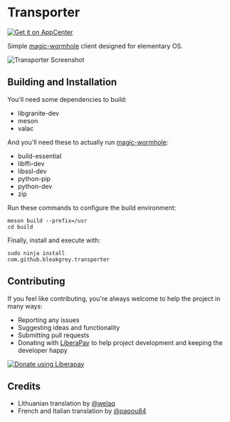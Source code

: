 # Transporter
[![Get it on AppCenter](https://appcenter.elementary.io/badge.svg)](https://appcenter.elementary.io/com.github.bleakgrey.transporter)

Simple [magic-wormhole](https://github.com/warner/magic-wormhole) client designed for elementary OS.

![Transporter Screenshot](https://raw.githubusercontent.com/bleakgrey/transporter/master/data/screenshot.png)

## Building and Installation

You'll need some dependencies to build:
* libgranite-dev
* meson
* valac

And you'll need these to actually run [magic-wormhole](https://github.com/warner/magic-wormhole):
* build-essential
* libffi-dev
* libssl-dev
* python-pip
* python-dev
* zip


Run these commands to configure the build environment:

    meson build --prefix=/usr
    cd build

Finally, install and execute with:

    sudo ninja install
    com.github.bleakgrey.transporter

## Contributing

If you feel like contributing, you're always welcome to help the project in many ways:
* Reporting any issues
* Suggesting ideas and functionality
* Submitting pull requests
* Donating with [LiberaPay](https://liberapay.com/bleakgrey/) to help project development and keeping the developer happy

<a href="https://liberapay.com/bleakgrey/donate"><img alt="Donate using Liberapay" src="https://liberapay.com/assets/widgets/donate.svg"></a>

## Credits
* Lithuanian translation by <a href="https://github.com/welaq">@welaq</a>
* French and Italian translation by <a href="https://github.com/papou84">@papou84</a>

